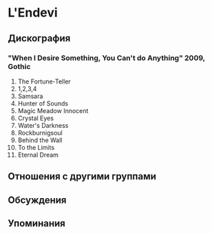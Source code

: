 # L'Endevi



## Дискография

### "When I Desire Something, You Can't do Anything" 2009, Gothic

1. The Fortune-Teller		 
2. 1,2,3,4		 
3. Samsara		 
4. Hunter of Sounds		 
5. Magic Meadow Innocent		 
6. Crystal Eyes		 
7. Water's Darkness		 
8. Rockburnigsoul		 
9. Behind the Wall		 
10. To the Limits		 
11. Eternal Dream


## Отношения с другими группами


## Обсуждения


## Упоминания

